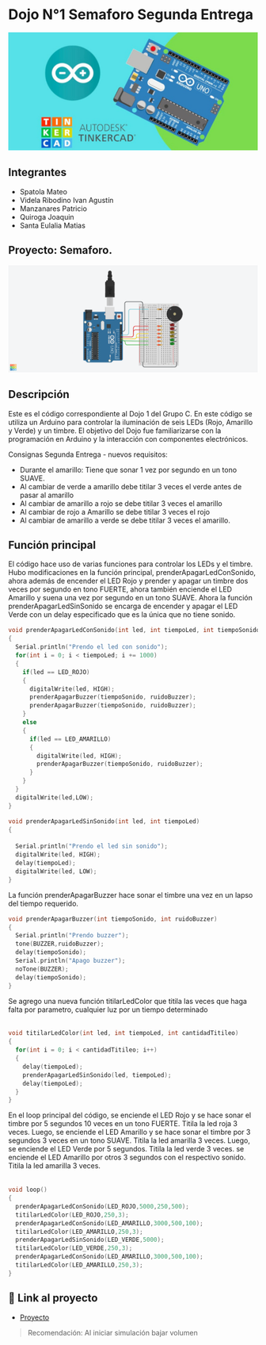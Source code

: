 # Dojo N°1 Semaforo Segunda Entrega
![Tinkercad](./img/ArduinoTinkercad.jpg)


## Integrantes 
- Spatola Mateo
- Videla Ribodino Ivan Agustín
- Manzanares Patricio
- Quiroga Joaquin
- Santa Eulalia Matias


## Proyecto: Semaforo.
![Tinkercad](./img/semaforoSegundaEntrega.png)


## Descripción
Este es el código correspondiente al Dojo 1 del Grupo C. En este código se utiliza un Arduino para controlar la iluminación de seis LEDs (Rojo, Amarillo y Verde) y un timbre. El objetivo del Dojo fue familiarizarse con la programación en Arduino y la interacción con componentes electrónicos.

Consignas Segunda Entrega - nuevos requisitos:

- Durante el amarillo: Tiene que sonar 1 vez por segundo en un tono SUAVE. 
- Al cambiar de verde a amarillo debe titilar 3 veces el verde antes de pasar al amarillo
- Al cambiar de amarillo a rojo se debe titilar 3 veces el amarillo
- Al cambiar de rojo a Amarillo se debe titilar 3 veces el rojo
- Al cambiar de amarillo a verde se debe titilar 3 veces el amarillo.

## Función principal
El código hace uso de varias funciones para controlar los LEDs y el timbre. Hubo modificaciones en la función principal, prenderApagarLedConSonido, ahora además de encender el LED Rojo y prender y apagar un timbre dos veces por segundo en tono FUERTE, ahora también enciende el LED Amarillo y suena una vez por segundo en un tono SUAVE. Ahora la función prenderApagarLedSinSonido se encarga de encender y apagar el LED Verde con un delay especificado que es la única que no tiene sonido. 

~~~ C (lenguaje en el que esta escrito) 
void prenderApagarLedConSonido(int led, int tiempoLed, int tiempoSonido, int ruidoBuzzer)
{
  Serial.println("Prendo el led con sonido");
  for(int i = 0; i < tiempoLed; i += 1000)
  {
    if(led == LED_ROJO)
    {
      digitalWrite(led, HIGH);
      prenderApagarBuzzer(tiempoSonido, ruidoBuzzer);
      prenderApagarBuzzer(tiempoSonido, ruidoBuzzer);
    }
    else
    {
      if(led == LED_AMARILLO)
      {
        digitalWrite(led, HIGH);
      	prenderApagarBuzzer(tiempoSonido, ruidoBuzzer);
      }
    }
  }
  digitalWrite(led,LOW);
}
~~~

~~~ C (lenguaje en el que esta escrito)
void prenderApagarLedSinSonido(int led, int tiempoLed)
{
  
  Serial.println("Prendo el led sin sonido");
  digitalWrite(led, HIGH);
  delay(tiempoLed);
  digitalWrite(led, LOW);
}
~~~

La función prenderApagarBuzzer hace sonar el timbre una vez en un lapso del tiempo requerido.

~~~ C (lenguaje en el que esta escrito)
void prenderApagarBuzzer(int tiempoSonido, int ruidoBuzzer)
{
  Serial.println("Prendo buzzer");
  tone(BUZZER,ruidoBuzzer);
  delay(tiempoSonido);
  Serial.println("Apago buzzer");
  noTone(BUZZER);
  delay(tiempoSonido);
}

~~~

Se agrego una nueva función titilarLedColor que titila las veces que haga falta por parametro, cualquier luz por un tiempo determinado

~~~ C (lenguaje en el que esta escrito)

void titilarLedColor(int led, int tiempoLed, int cantidadTitileo)
{
  for(int i = 0; i < cantidadTitileo; i++)
  {
    delay(tiempoLed);
    prenderApagarLedSinSonido(led, tiempoLed);
    delay(tiempoLed);
  }
}
~~~

En el loop principal del código, se enciende el LED Rojo y se hace sonar el timbre por 5 segundos 10 veces en un tono FUERTE. Titila la led roja 3 veces. Luego, se enciende el LED Amarillo y se hace sonar el timbre por 3 segundos 3 veces en un tono SUAVE. Titila la led amarilla 3 veces. Luego, se enciende el LED Verde por 5 segundos. Titila la led verde 3 veces. se enciende el LED Amarillo por otros 3 segundos con el respectivo sonido. Titila la led amarilla 3 veces.

~~~ C (lenguaje en el que esta escrito)

void loop()
{
  prenderApagarLedConSonido(LED_ROJO,5000,250,500);
  titilarLedColor(LED_ROJO,250,3);
  prenderApagarLedConSonido(LED_AMARILLO,3000,500,100);
  titilarLedColor(LED_AMARILLO,250,3);
  prenderApagarLedSinSonido(LED_VERDE,5000);
  titilarLedColor(LED_VERDE,250,3);
  prenderApagarLedConSonido(LED_AMARILLO,3000,500,100);
  titilarLedColor(LED_AMARILLO,250,3);
}

~~~

## :robot: Link al proyecto
- [Proyecto](https://www.tinkercad.com/things/3sEZY8bwm1U-dojo-numero-uno-2da-parte-grupo-c-videla-ribodino-div-d)

> Recomendación: Al iniciar simulación bajar volumen

